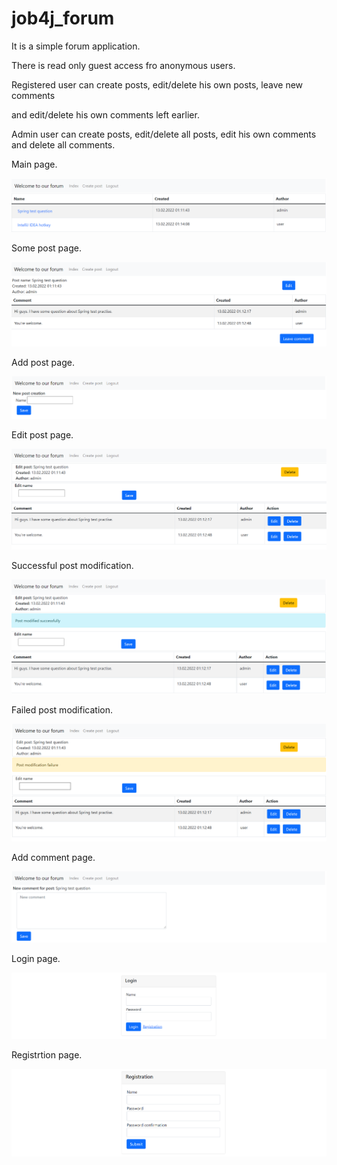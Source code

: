 # job4j_forum

It is a simple forum application.

There is read only guest access fro anonymous users.

Registered user can create posts, edit/delete his own posts, leave new comments

and edit/delete his own comments left earlier.

Admin user can create posts, edit/delete all posts, edit his own comments and delete all comments. 

Main page.

![ScreenShot](images/index.png)

Some post page.

![ScreenShot](images/post.png)

Add post page.

![ScreenShot](images/addpost.png)

Edit post page.

![ScreenShot](images/editpost.png)

Successful post modification.

![ScreenShot](images/postsuccess.png)

Failed post modification.

![ScreenShot](images/postfailure.png)

Add comment page.

![ScreenShot](images/addcomment.png)

Login page.

![ScreenShot](images/login.png)

Registrtion page.

![ScreenShot](images/reg.png)
